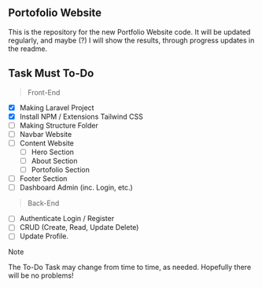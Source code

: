 ## Portofolio Website
This is the repository for the new Portfolio Website code. It will be updated regularly, and maybe (?) I will show the results, through progress updates in the readme.

## Task Must To-Do
> Front-End
- [x] Making Laravel Project
- [x] Install NPM / Extensions Tailwind CSS
- [ ] Making Structure Folder
- [ ] Navbar Website
- [ ] Content Website
  - [ ] Hero Section
  - [ ] About Section
  - [ ] Portofolio Section
- [ ] Footer Section
- [ ] Dashboard Admin (inc. Login, etc.)

> Back-End
- [ ] Authenticate Login / Register
- [ ] CRUD (Create, Read, Update Delete)
- [ ] Update Profile.

> [!NOTE]
> The To-Do Task may change from time to time, as needed. Hopefully there will be no problems!
